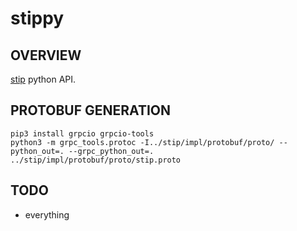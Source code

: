# stippy
## OVERVIEW
[stip](https://github.com/hamersaw/stip) python API.

## PROTOBUF GENERATION
    pip3 install grpcio grpcio-tools
    python3 -m grpc_tools.protoc -I../stip/impl/protobuf/proto/ --python_out=. --grpc_python_out=. ../stip/impl/protobuf/proto/stip.proto

## TODO
- everything
